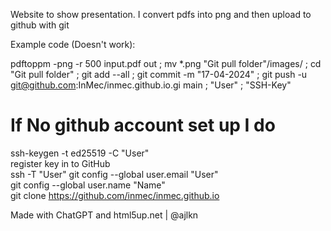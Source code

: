 Website to show presentation.
I convert pdfs into png and then upload to github with git 

Example code (Doesn't work):

pdftoppm -png -r 500 input.pdf out ; mv *.png "Git pull folder"/images/ ; cd "Git pull folder" ; git add --all ; git commit -m "17-04-2024" ; git push -u git@github.com:InMec/inmec.github.io.gi main ; "User" ; "SSH-Key"
# If No github account set up I do
ssh-keygen -t ed25519 -C "User"  
register key in to GitHub  
ssh -T "User"
git config --global user.email "User"  
git config --global user.name "Name"  
git clone https://github.com/inmec/inmec.github.io

Made with ChatGPT and html5up.net | @ajlkn 
